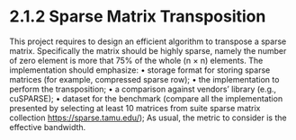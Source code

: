 # 2.1.2 Sparse Matrix Transposition
This project requires to design an efficient algorithm to transpose a sparse matrix. Specifically the
matrix should be highly sparse, namely the number of zero element is more that 75% of the whole
(n × n) elements. The implementation should emphasize:
• storage format for storing sparse matrices (for example, compressed sparse row);
• the implementation to perform the transposition;
• a comparison against vendors’ library (e.g., cuSPARSE);
• dataset for the benchmark (compare all the implementation presented by selecting at least 10
matrices from suite sparse matrix collection https://sparse.tamu.edu/);
As usual, the metric to consider is the effective bandwidth.